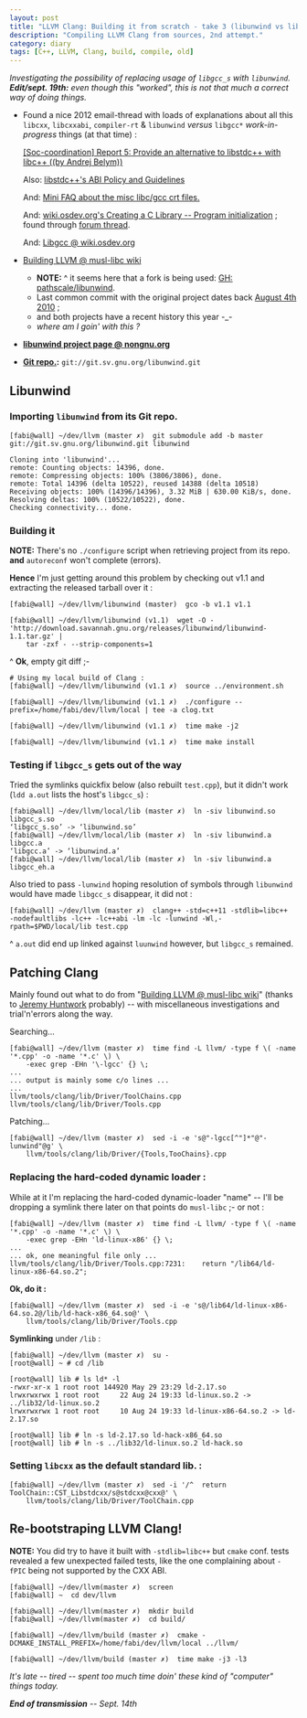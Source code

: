 ```yaml
---
layout: post
title: "LLVM Clang: Building it from scratch - take 3 (libunwind vs libgcc_s)"
description: "Compiling LLVM Clang from sources, 2nd attempt."
category: diary
tags: [C++, LLVM, Clang, build, compile, old]
---
```


_Investigating the possibility of replacing usage of `libgcc_s` with `libunwind`. **Edit/sept. 19th:** even though this "worked", this is not that much a correct way of doing things._

* Found a nice 2012 email-thread with loads of explanations about all this `libcxx`, `libcxxabi`, `compiler-rt` & `libunwind` _versus_ `libgcc*` _work-in-progress_ things (at that time) :

  [[Soc-coordination] Report 5: Provide an alternative to libstdc++	with libc++ ((by Andrej Belym))](http://lists.alioth.debian.org/pipermail/soc-coordination/2012-July/001316.html)

  Also: [libstdc++'s ABI Policy and Guidelines](http://gcc.gnu.org/onlinedocs/libstdc++/manual/abi.html)

  And: [Mini FAQ about the misc libc/gcc crt files.](http://dev.gentoo.org/~vapier/crt.txt)

  And: [wiki.osdev.org's Creating a C Library -- Program initialization](http://wiki.osdev.org/Creating_a_C_Library#Program_Initialization) ;
  found through [forum thread](http://forum.osdev.org/viewtopic.php?p=217724#p217724).

  And: [Libgcc @ wiki.osdev.org](http://wiki.osdev.org/Libgcc)

* [Building LLVM @ musl-libc wiki](http://wiki.musl-libc.org/wiki/BuildingLLVM#Build_libunwind)
  - **NOTE:** ^ it seems here that a fork is being used: [GH: pathscale/libunwind](https://github.com/pathscale/libunwind).
  - Last common commit with the original project dates back [August 4th 2010](https://github.com/pathscale/libunwind/commit/982d590ddb778f0d301fe2e5647abd9135a2f9bc) ;
  - and both projects have a recent history this year -\_-
  - _where am I goin' with this ?_


* **[libunwind project page @ nongnu.org](http://www.nongnu.org/libunwind/)**

* **[Git repo.](http://git.savannah.gnu.org/gitweb/?p=libunwind.git):** `git://git.sv.gnu.org/libunwind.git`


## Libunwind

### Importing `libunwind` from its Git repo.

	[fabi@wall] ~/dev/llvm (master ✗)  git submodule add -b master git://git.sv.gnu.org/libunwind.git libunwind

	Cloning into 'libunwind'...
	remote: Counting objects: 14396, done.
	remote: Compressing objects: 100% (3806/3806), done.
	remote: Total 14396 (delta 10522), reused 14388 (delta 10518)
	Receiving objects: 100% (14396/14396), 3.32 MiB | 630.00 KiB/s, done.
	Resolving deltas: 100% (10522/10522), done.
	Checking connectivity... done.

### Building it

**NOTE:** There's no `./configure` script when retrieving project from its repo. **and** `autoreconf` won't complete (errors).

**Hence** I'm just getting around this problem by checking out v1.1 and extracting the released tarball over it :

	[fabi@wall] ~/dev/llvm/libunwind (master)  gco -b v1.1 v1.1

	[fabi@wall] ~/dev/llvm/libunwind (v1.1)  wget -O - 'http://download.savannah.gnu.org/releases/libunwind/libunwind-1.1.tar.gz' |
		tar -zxf - --strip-components=1

^ **Ok**, empty git diff ;-

	# Using my local build of Clang :
	[fabi@wall] ~/dev/llvm/libunwind (v1.1 ✗)  source ../environment.sh

	[fabi@wall] ~/dev/llvm/libunwind (v1.1 ✗)  ./configure --prefix=/home/fabi/dev/llvm/local | tee -a clog.txt

	[fabi@wall] ~/dev/llvm/libunwind (v1.1 ✗)  time make -j2

	[fabi@wall] ~/dev/llvm/libunwind (v1.1 ✗)  time make install


### Testing if `libgcc_s` gets out of the way

Tried the symlinks quickfix below (also rebuilt `test.cpp`), but it didn't work (`ldd a.out` lists the host's `libgcc_s`) :

	[fabi@wall] ~/dev/llvm/local/lib (master ✗)  ln -siv libunwind.so libgcc_s.so
	‘libgcc_s.so’ -> ‘libunwind.so’
	[fabi@wall] ~/dev/llvm/local/lib (master ✗)  ln -siv libunwind.a libgcc.a
	‘libgcc.a’ -> ‘libunwind.a’
	[fabi@wall] ~/dev/llvm/local/lib (master ✗)  ln -siv libunwind.a libgcc_eh.a

Also tried to pass `-lunwind` hoping resolution of symbols through `libunwind` would have made `libgcc_s` disappear, it did not :

	[fabi@wall] ~/dev/llvm (master ✗)  clang++ -std=c++11 -stdlib=libc++          -nodefaultlibs -lc++ -lc++abi -lm -lc -lunwind -Wl,-rpath=$PWD/local/lib test.cpp

^ `a.out` did end up linked against `luunwind` however, but `libgcc_s` remained.


## Patching Clang

Mainly found out what to do from "[Building LLVM @ musl-libc wiki](http://wiki.musl-libc.org/wiki/BuildingLLVM)" (thanks to [Jeremy Huntwork](https://github.com/jhuntwork) probably) -- with miscellaneous investigations and trial'n'errors along the way.

Searching...

	[fabi@wall] ~/dev/llvm (master ✗)  time find -L llvm/ -type f \( -name '*.cpp' -o -name '*.c' \) \
	    -exec grep -EHn '\-lgcc' {} \;
	...
	... output is mainly some c/o lines ...
	...
	llvm/tools/clang/lib/Driver/ToolChains.cpp
	llvm/tools/clang/lib/Driver/Tools.cpp

Patching...

	[fabi@wall] ~/dev/llvm (master ✗)  sed -i -e 's@"-lgcc[^"]*"@"-lunwind"@g' \
	    llvm/tools/clang/lib/Driver/{Tools,TooChains}.cpp

### Replacing the hard-coded dynamic loader :

While at it I'm replacing the hard-coded dynamic-loader "name" -- I'll be dropping a symlink there later on that points do `musl-libc` ;- or not :

	[fabi@wall] ~/dev/llvm (master ✗)  time find -L llvm/ -type f \( -name '*.cpp' -o -name '*.c' \) \
	    -exec grep -EHn 'ld-linux-x86' {} \;
	...
	... ok, one meaningful file only ...
	llvm/tools/clang/lib/Driver/Tools.cpp:7231:    return "/lib64/ld-linux-x86-64.so.2";

**Ok, do it :**

	[fabi@wall] ~/dev/llvm (master ✗)  sed -i -e 's@/lib64/ld-linux-x86-64.so.2@/lib/ld-hack-x86_64.so@' \
	    llvm/tools/clang/lib/Driver/Tools.cpp

**Symlinking** under `/lib` :

	[fabi@wall] ~/dev/llvm (master ✗)  su -
	[root@wall] ~ # cd /lib

	[root@wall] lib # ls ld* -l
	-rwxr-xr-x 1 root root 144920 May 29 23:29 ld-2.17.so
	lrwxrwxrwx 1 root root     22 Aug 24 19:33 ld-linux.so.2 -> ../lib32/ld-linux.so.2
	lrwxrwxrwx 1 root root     10 Aug 24 19:33 ld-linux-x86-64.so.2 -> ld-2.17.so

	[root@wall] lib # ln -s ld-2.17.so ld-hack-x86_64.so
	[root@wall] lib # ln -s ../lib32/ld-linux.so.2 ld-hack.so


### Setting `libcxx` as the default standard lib. :

	[fabi@wall] ~/dev/llvm (master ✗)  sed -i '/^  return ToolChain::CST_Libstdcxx/s@stdcxx@cxx@' \
	    llvm/tools/clang/lib/Driver/ToolChain.cpp

## Re-bootstraping LLVM Clang!

**NOTE:** You did try to have it built with `-stdlib=libc++` but `cmake` conf. tests revealed a few unexpected failed tests, like the one complaining about `-fPIC` being not supported by the CXX ABI.

	[fabi@wall] ~/dev/llvm(master ✗)  screen
	[fabi@wall] ~  cd dev/llvm

	[fabi@wall] ~/dev/llvm(master ✗)  mkdir build
	[fabi@wall] ~/dev/llvm(master ✗)  cd build/

	[fabi@wall] ~/dev/llvm/build (master ✗)  cmake -DCMAKE_INSTALL_PREFIX=/home/fabi/dev/llvm/local ../llvm/

	[fabi@wall] ~/dev/llvm/build (master ✗)  time make -j3 -l3

_It's late -- tired -- spent too much time doin' these kind of "computer" things today._

_**End of transmission** -- Sept. 14th_
